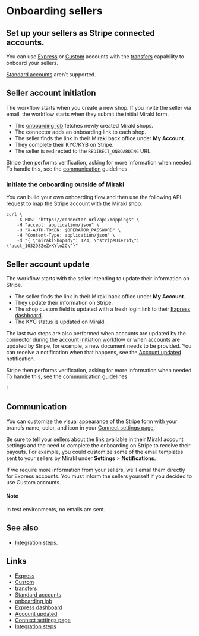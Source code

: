 # Onboarding sellers

## Set up your sellers as Stripe connected accounts.

You can use [Express](https://docs.stripe.com/connect/express-accounts) or
[Custom](https://docs.stripe.com/connect/custom-accounts) accounts with the
[transfers](https://docs.stripe.com/connect/account-capabilities#transfers)
capability to onboard your sellers.

[Standard accounts](https://docs.stripe.com/connect/standard-accounts) aren’t
supported.

## Seller account initiation

The workflow starts when you create a new shop. If you invite the seller via
email, the workflow starts when they submit the initial Mirakl form.

- The [onboarding
job](https://docs.stripe.com/connectors/mirakl/reference#onboarding) fetches
newly created Mirakl shops.
- The connector adds an onboarding link to each shop.
- The seller finds the link in their Mirakl back office under **My Account**.
- They complete their KYC/KYB on Stripe.
- The seller is redirected to the `REDIRECT_ONBOARDING` URL.

Stripe then performs verification, asking for more information when needed. To
handle this, see the
[communication](https://docs.stripe.com/connectors/mirakl/onboarding-sellers#communication)
guidelines.

### Initiate the onboarding outside of Mirakl

You can build your own onboarding flow and then use the following API request to
map the Stripe account with the Mirakl shop:

```
curl \
	-X POST "https://connector-url/api/mappings" \
	-H "accept: application/json" \
	-H "X-AUTH-TOKEN: $OPERATOR_PASSWORD" \
	-H "Content-Type: application/json" \
	-d "{ \"miraklShopId\": 123, \"stripeUserId\": \"acct_1032D82eZvKYlo2C\"}"
```

## Seller account update

The workflow starts with the seller intending to update their information on
Stripe.

- The seller finds the link in their Mirakl back office under **My Account**.
- They update their information on Stripe.
- The shop custom field is updated with a fresh login link to their [Express
dashboard](https://docs.stripe.com/connect/express-dashboard).
- The KYC status is updated on Mirakl.

The last two steps are also performed when accounts are updated by the connector
during the [account initiation
workflow](https://docs.stripe.com/connectors/mirakl/onboarding-sellers#account-initiation-workflow)
or when accounts are updated by Stripe, for example, a new document needs to be
provided. You can receive a notification when that happens, see the [Account
updated](https://docs.stripe.com/connectors/mirakl/reference#account-updated)
notification.

Stripe then performs verification, asking for more information when needed. To
handle this, see the
[communication](https://docs.stripe.com/connectors/mirakl/onboarding-sellers#communication)
guidelines.

!

## Communication

You can customize the visual appearance of the Stripe form with your brand’s
name, color, and icon in your [Connect settings
page](https://dashboard.stripe.com/account/applications/settings).

Be sure to tell your sellers about the link available in their Mirakl account
settings and the need to complete the onboarding on Stripe to receive their
payouts. For example, you could customize some of the email templates sent to
your sellers by Mirakl under **Settings** > **Notifications**.

If we require more information from your sellers, we’ll email them directly for
Express accounts. You must inform the sellers yourself if you decided to use
Custom accounts.

#### Note

In test environments, no emails are sent.

## See also

- [Integration
steps](https://docs.stripe.com/connectors/mirakl#integration-steps).

## Links

- [Express](https://docs.stripe.com/connect/express-accounts)
- [Custom](https://docs.stripe.com/connect/custom-accounts)
- [transfers](https://docs.stripe.com/connect/account-capabilities#transfers)
- [Standard accounts](https://docs.stripe.com/connect/standard-accounts)
- [onboarding
job](https://docs.stripe.com/connectors/mirakl/reference#onboarding)
- [Express dashboard](https://docs.stripe.com/connect/express-dashboard)
- [Account
updated](https://docs.stripe.com/connectors/mirakl/reference#account-updated)
- [Connect settings
page](https://dashboard.stripe.com/account/applications/settings)
- [Integration
steps](https://docs.stripe.com/connectors/mirakl#integration-steps)